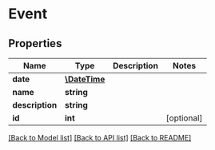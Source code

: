 # Event

## Properties
Name | Type | Description | Notes
------------ | ------------- | ------------- | -------------
**date** | [**\DateTime**](\DateTime.md) |  | 
**name** | **string** |  | 
**description** | **string** |  | 
**id** | **int** |  | [optional] 

[[Back to Model list]](../README.md#documentation-for-models) [[Back to API list]](../README.md#documentation-for-api-endpoints) [[Back to README]](../README.md)


